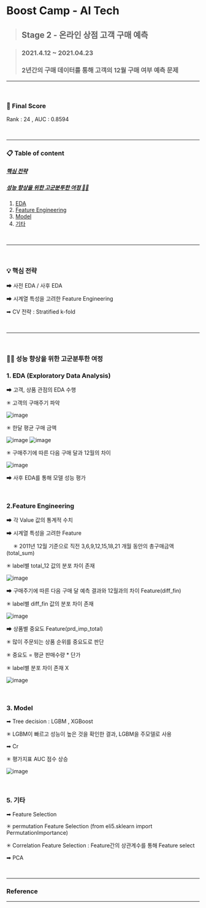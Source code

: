 # Boost Camp - AI Tech

> ## Stage 2 - 온라인 상점 고객 구매 예측

> ### 2021.4.12 ~ 2021.04.23
>
> ### 2년간의 구매 데이터를 통해 고객의 12월 구매 여부 예측 문제


---

<br>

### 🏁 Final Score 

Rank : 24 , AUC : 0.8594

<br>

---



### 📋 Table of content 

##### [핵심 전략](#strategy)<br>

##### [성능 향상을 위한 고군분투한 여정 🏃‍♀️](#fullprocess)

1. [EDA](#EDA)<br>
2. [Feature Engineering](#FE)<br>
3. [Model](#model)<br>
4. [기타](#etc)<br>

<br>

---


<br>

### 💡 핵심 전략<a name = 'strategy'></a>

 ➡ 사전 EDA / 사후 EDA

 ➡ 시계열 특성을 고려한 Feature Engineering
 
 ➡ CV 전략 : Stratified k-fold

<br>

---

<br>

### 🏃‍♀️ 성능 향상을 위한 고군분투한 여정 <a name ='fullprocess'></a>

### 1. EDA (Exploratory Data Analysis)<a name='EDA'></a>

 ➡ 고객, 상품 관점의 EDA 수행

   ✳ 고객의 구매주기 파악

![image](https://user-images.githubusercontent.com/77056802/125425286-cb0a852f-16f4-4402-9805-272c8370783a.png)

   ✳ 한달 평균 구매 금액 

![image](https://user-images.githubusercontent.com/77056802/125425496-a76b6055-d285-4199-8ab0-8e80c1ad9457.png)
![image](https://user-images.githubusercontent.com/77056802/125425700-5d20be71-4858-4ac1-a139-16f16af37c6c.png)

   ✳ 구매주기에 따른 다음 구매 달과 12월의 차이

![image](https://user-images.githubusercontent.com/77056802/125430482-87fadd59-bc65-41b2-8c7f-7b4f72ce0134.png)



 ➡ 사후 EDA를 통해 모델 성능 평가



<br>

### 2.Feature Engineering<a name ='FE'></a>

 ➡ 각 Value 값의 통계적 수치

 ➡ 시계열 특성을 고려한 Feature

　 ✳ 2011년 12월 기준으로 직전 3,6,9,12,15,18,21 개월 동안의 총구매금액(total_sum)
 
   ✳ label별 total_12 값의 분포 차이 존재

![image](https://user-images.githubusercontent.com/77056802/125777678-c31f26e8-2c35-4ff4-b271-cc63b73749b4.png)


 ➡ 구매주기에 따른 다음 구매 달 예측 결과와 12월과의 차이 Feature(diff_fin)
 
   ✳ label별 diff_fin 값의 분포 차이 존재

![image](https://user-images.githubusercontent.com/77056802/125430569-e547ad8a-81e3-4beb-bf5a-374008e90a89.png)


 ➡ 상품별 중요도 Feature(prd_imp_total)
 
   ✳ 많이 주문되는 상품 순위를 중요도로 판단
   
   ✳ 중요도 = 평균 판매수량 * 단가
   
   ✳ label별 분포 차이 존재 X 

![image](https://user-images.githubusercontent.com/77056802/125780866-4cef7ff7-e0c2-4520-b577-c20349760574.png)


<br>

### 3. Model <a name = 'model'></a>

➡ Tree decision : LGBM , XGBoost

  ✳ LGBM이 빠르고 성능이 높은 것을 확인한 결과, LGBM을 주모델로 사용 
  
➡ Cr
  
  ✳ 평가지표 AUC 점수 상승

![image](https://user-images.githubusercontent.com/77056802/125779518-5c9a63c1-69d0-4831-a2f1-bd5774c572f6.png)



<br>


### 5. 기타 <a name = 'etc'></a>

➡ Feature Selection

  ✳ permutation Feature Selection (from eli5.sklearn import PermutationImportance)
  
  ✳ Correlation Feature Selection : Feature간의 상관계수를 통해 Feature select
  

➡ PCA




<br>

---

### Reference

---

